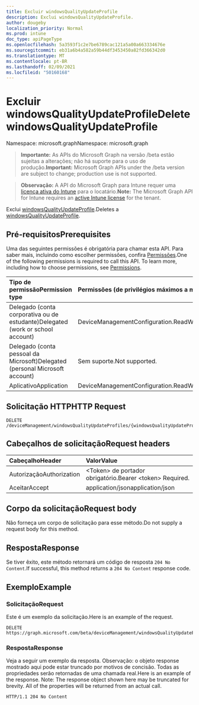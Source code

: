 ```yaml
---
title: Excluir windowsQualityUpdateProfile
description: Exclui windowsQualityUpdateProfile.
author: dougeby
localization_priority: Normal
ms.prod: intune
doc_type: apiPageType
ms.openlocfilehash: 5a3593f1c2e7be6789cac121a5a00a663334676e
ms.sourcegitcommit: eb31a6b4a582a59b44df3453450a82fd366342d0
ms.translationtype: MT
ms.contentlocale: pt-BR
ms.lasthandoff: 02/09/2021
ms.locfileid: "50160168"
---
```

# <a name="delete-windowsqualityupdateprofile"></a><span data-ttu-id="e36a7-103">Excluir windowsQualityUpdateProfile</span><span class="sxs-lookup"><span data-stu-id="e36a7-103">Delete windowsQualityUpdateProfile</span></span>

<span data-ttu-id="e36a7-104">Namespace: microsoft.graph</span><span class="sxs-lookup"><span data-stu-id="e36a7-104">Namespace: microsoft.graph</span></span>

> <span data-ttu-id="e36a7-105">**Importante:** As APIs do Microsoft Graph na versão /beta estão sujeitas a alterações; não há suporte para o uso de produção.</span><span class="sxs-lookup"><span data-stu-id="e36a7-105">**Important:** Microsoft Graph APIs under the /beta version are subject to change; production use is not supported.</span></span>

> <span data-ttu-id="e36a7-106">**Observação:** A API do Microsoft Graph para Intune requer uma [licença ativa do Intune](https://go.microsoft.com/fwlink/?linkid=839381) para o locatário.</span><span class="sxs-lookup"><span data-stu-id="e36a7-106">**Note:** The Microsoft Graph API for Intune requires an [active Intune license](https://go.microsoft.com/fwlink/?linkid=839381) for the tenant.</span></span>

<span data-ttu-id="e36a7-107">Exclui [windowsQualityUpdateProfile](../resources/intune-softwareupdate-windowsqualityupdateprofile.md).</span><span class="sxs-lookup"><span data-stu-id="e36a7-107">Deletes a [windowsQualityUpdateProfile](../resources/intune-softwareupdate-windowsqualityupdateprofile.md).</span></span>

## <a name="prerequisites"></a><span data-ttu-id="e36a7-108">Pré-requisitos</span><span class="sxs-lookup"><span data-stu-id="e36a7-108">Prerequisites</span></span>
<span data-ttu-id="e36a7-p101">Uma das seguintes permissões é obrigatória para chamar esta API. Para saber mais, incluindo como escolher permissões, confira [Permissões](/graph/permissions-reference).</span><span class="sxs-lookup"><span data-stu-id="e36a7-p101">One of the following permissions is required to call this API. To learn more, including how to choose permissions, see [Permissions](/graph/permissions-reference).</span></span>

|<span data-ttu-id="e36a7-111">Tipo de permissão</span><span class="sxs-lookup"><span data-stu-id="e36a7-111">Permission type</span></span>|<span data-ttu-id="e36a7-112">Permissões (de privilégios máximos a mínimos)</span><span class="sxs-lookup"><span data-stu-id="e36a7-112">Permissions (from most to least privileged)</span></span>|
|:---|:---|
|<span data-ttu-id="e36a7-113">Delegado (conta corporativa ou de estudante)</span><span class="sxs-lookup"><span data-stu-id="e36a7-113">Delegated (work or school account)</span></span>|<span data-ttu-id="e36a7-114">DeviceManagementConfiguration.ReadWrite.All</span><span class="sxs-lookup"><span data-stu-id="e36a7-114">DeviceManagementConfiguration.ReadWrite.All</span></span>|
|<span data-ttu-id="e36a7-115">Delegado (conta pessoal da Microsoft)</span><span class="sxs-lookup"><span data-stu-id="e36a7-115">Delegated (personal Microsoft account)</span></span>|<span data-ttu-id="e36a7-116">Sem suporte.</span><span class="sxs-lookup"><span data-stu-id="e36a7-116">Not supported.</span></span>|
|<span data-ttu-id="e36a7-117">Aplicativo</span><span class="sxs-lookup"><span data-stu-id="e36a7-117">Application</span></span>|<span data-ttu-id="e36a7-118">DeviceManagementConfiguration.ReadWrite.All</span><span class="sxs-lookup"><span data-stu-id="e36a7-118">DeviceManagementConfiguration.ReadWrite.All</span></span>|

## <a name="http-request"></a><span data-ttu-id="e36a7-119">Solicitação HTTP</span><span class="sxs-lookup"><span data-stu-id="e36a7-119">HTTP Request</span></span>
<!-- {
  "blockType": "ignored"
}
-->
``` http
DELETE /deviceManagement/windowsQualityUpdateProfiles/{windowsQualityUpdateProfileId}
```

## <a name="request-headers"></a><span data-ttu-id="e36a7-120">Cabeçalhos de solicitação</span><span class="sxs-lookup"><span data-stu-id="e36a7-120">Request headers</span></span>
|<span data-ttu-id="e36a7-121">Cabeçalho</span><span class="sxs-lookup"><span data-stu-id="e36a7-121">Header</span></span>|<span data-ttu-id="e36a7-122">Valor</span><span class="sxs-lookup"><span data-stu-id="e36a7-122">Value</span></span>|
|:---|:---|
|<span data-ttu-id="e36a7-123">Autorização</span><span class="sxs-lookup"><span data-stu-id="e36a7-123">Authorization</span></span>|<span data-ttu-id="e36a7-124">&lt;Token&gt; de portador obrigatório.</span><span class="sxs-lookup"><span data-stu-id="e36a7-124">Bearer &lt;token&gt; Required.</span></span>|
|<span data-ttu-id="e36a7-125">Aceitar</span><span class="sxs-lookup"><span data-stu-id="e36a7-125">Accept</span></span>|<span data-ttu-id="e36a7-126">application/json</span><span class="sxs-lookup"><span data-stu-id="e36a7-126">application/json</span></span>|

## <a name="request-body"></a><span data-ttu-id="e36a7-127">Corpo da solicitação</span><span class="sxs-lookup"><span data-stu-id="e36a7-127">Request body</span></span>
<span data-ttu-id="e36a7-128">Não forneça um corpo de solicitação para esse método.</span><span class="sxs-lookup"><span data-stu-id="e36a7-128">Do not supply a request body for this method.</span></span>

## <a name="response"></a><span data-ttu-id="e36a7-129">Resposta</span><span class="sxs-lookup"><span data-stu-id="e36a7-129">Response</span></span>
<span data-ttu-id="e36a7-130">Se tiver êxito, este método retornará um código de resposta `204 No Content`.</span><span class="sxs-lookup"><span data-stu-id="e36a7-130">If successful, this method returns a `204 No Content` response code.</span></span>

## <a name="example"></a><span data-ttu-id="e36a7-131">Exemplo</span><span class="sxs-lookup"><span data-stu-id="e36a7-131">Example</span></span>

### <a name="request"></a><span data-ttu-id="e36a7-132">Solicitação</span><span class="sxs-lookup"><span data-stu-id="e36a7-132">Request</span></span>
<span data-ttu-id="e36a7-133">Este é um exemplo da solicitação.</span><span class="sxs-lookup"><span data-stu-id="e36a7-133">Here is an example of the request.</span></span>
``` http
DELETE https://graph.microsoft.com/beta/deviceManagement/windowsQualityUpdateProfiles/{windowsQualityUpdateProfileId}
```

### <a name="response"></a><span data-ttu-id="e36a7-134">Resposta</span><span class="sxs-lookup"><span data-stu-id="e36a7-134">Response</span></span>
<span data-ttu-id="e36a7-p102">Veja a seguir um exemplo da resposta. Observação: o objeto response mostrado aqui pode estar truncado por motivos de concisão. Todas as propriedades serão retornadas de uma chamada real.</span><span class="sxs-lookup"><span data-stu-id="e36a7-p102">Here is an example of the response. Note: The response object shown here may be truncated for brevity. All of the properties will be returned from an actual call.</span></span>
``` http
HTTP/1.1 204 No Content
```




